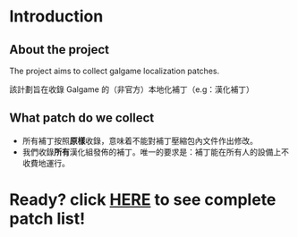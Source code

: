 # Introduction

## About the project
The project aims to collect galgame localization patches.

該計劃旨在收錄 Galgame 的（非官方）本地化補丁（e.g：漢化補丁）

## What patch do we collect
- 所有補丁按照**原樣**收錄，意味着不能對補丁壓縮包內文件作出修改。
- 我們收錄**所有**漢化組發佈的補丁。唯一的要求是：補丁能在所有人的設備上不收費地運行。

# Ready? click [HERE](galgame-patch-collections.md) to see complete patch list!